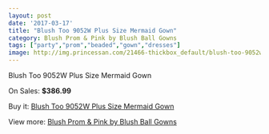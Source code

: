 ```yaml
---
layout: post
date: '2017-03-17'
title: "Blush Too 9052W Plus Size Mermaid Gown"
category: Blush Prom & Pink by Blush Ball Gowns
tags: ["party","prom","beaded","gown","dresses"]
image: http://img.princessan.com/21466-thickbox_default/blush-too-9052w-plus-size-mermaid-gown.jpg
---
```

Blush Too 9052W Plus Size Mermaid Gown

On Sales: **$386.99**
<a href="https://www.princessan.com/en/9682-blush-too-9052w-plus-size-mermaid-gown.html"><amp-img layout="responsive" width="600" height="600" src="//img.princessan.com/21466-thickbox_default/blush-too-9052w-plus-size-mermaid-gown.jpg" alt="Blush Too 9052W Plus Size Mermaid Gown 0" /></a>
<a href="https://www.princessan.com/en/9682-blush-too-9052w-plus-size-mermaid-gown.html"><amp-img layout="responsive" width="600" height="600" src="//img.princessan.com/21467-thickbox_default/blush-too-9052w-plus-size-mermaid-gown.jpg" alt="Blush Too 9052W Plus Size Mermaid Gown 1" /></a>

Buy it: [Blush Too 9052W Plus Size Mermaid Gown](https://www.princessan.com/en/9682-blush-too-9052w-plus-size-mermaid-gown.html "Blush Too 9052W Plus Size Mermaid Gown")

View more: [Blush Prom & Pink by Blush Ball Gowns](https://www.princessan.com/en/78- "Blush Prom & Pink by Blush Ball Gowns")
